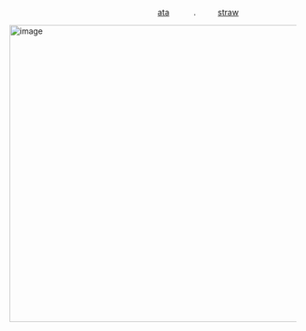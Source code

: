 ⠀ ⠀ ⠀ ⠀ ⠀ ⠀⠀ ⠀ ⠀⠀ ⠀ ⠀⠀ ⠀ ⠀⠀⠀ ⠀ ⠀⠀ [ata](https://parasiticrose.atabook.org/)⠀ ⠀ ⠀ .⠀ ⠀ ⠀[straw](https://parasiticrose.straw.page/)



<img width="706" height="521" alt="image" src="https://github.com/user-attachments/assets/d3adda91-82f0-4159-bdf6-1c2c31975533" />


